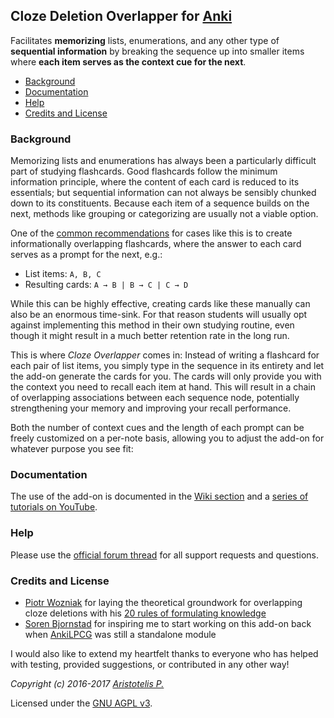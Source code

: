 ## Cloze Deletion Overlapper for [Anki](https://apps.ankiweb.net/)

Facilitates **memorizing** lists, enumerations, and any other type of **sequential information** by breaking the sequence up into smaller items where **each item serves as the context cue for the next**.

<!-- MarkdownTOC -->

- [Background](#background)
- [Documentation](#documentation)
- [Help](#help)
- [Credits and License](#credits-and-license)

<!-- /MarkdownTOC -->

### Background
 
Memorizing lists and enumerations has always been a particularly difficult part of studying flashcards. Good flashcards follow the minimum information principle, where the content of each card is reduced to its essentials; but sequential information can not always be sensibly chunked down to its constituents. Because each item of a sequence builds on the next, methods like grouping or categorizing are usually not a viable option.

One of the [common recommendations](https://www.supermemo.com/en/articles/20rules#Enumerations) for cases like this is to create informationally overlapping flashcards, where the answer to each card serves as a prompt for the next, e.g.:

- List items: `A, B, C`
- Resulting cards: `A → B | B → C | C → D`

While this can be highly effective, creating cards like these manually can also be an enormous time-sink. For that reason students will usually opt against implementing this method in their own studying routine, even though it might result in a much better retention rate in the long run. 

This is where *Cloze Overlapper* comes in: Instead of writing a flashcard for each pair of list items, you simply type in the sequence in its entirety and let the add-on generate the cards for you. The cards will only provide you with the context you need to recall each item at hand. This will result in a chain of overlapping associations between each sequence node, potentially strengthening your memory and improving your recall performance.

Both the number of context cues and the length of each prompt can be freely customized on a per-note basis, allowing you to adjust the add-on for whatever purpose you see fit:

<main screenshot>

### Documentation

The use of the add-on is documented in the [Wiki section](wiki) and a [series of tutorials on YouTube](https://www.youtube.com/playlist?list=PL3MozITKTz5Y9owI163AJMYqKwhFrTKcT).

### Help

Please use the [official forum thread](https://anki.tenderapp.com/discussions/add-ons/9407-cloze-overlapper-official-thread) for all support requests and questions.

### Credits and License

- [Piotr Wozniak](https://www.supermemo.com/english/company/wozniak.htm) for laying the theoretical groundwork for overlapping cloze deletions with his [20 rules of formulating knowledge](https://www.supermemo.com/en/articles/20rules)
- [Soren Bjornstad](https://github.com/sobjornstad) for inspiring me to start working on this add-on back when [AnkiLPCG](https://github.com/sobjornstad/AnkiLPCG) was still a standalone module

I would also like to extend my heartfelt thanks to everyone who has helped with testing, provided suggestions, or contributed in any other way!

*Copyright (c) 2016-2017 [Aristotelis P.](https://github.com/Glutanimate)*

Licensed under the [GNU AGPL v3](https://www.gnu.org/licenses/agpl.html). 
